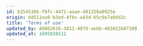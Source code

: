 ```yaml
---
id: b3545386-f8fc-44f1-aaae-481250a0925e
origin: dd511ea0-b3ed-4f6c-a43d-65c9e7a0dd2c
title: 'Terms of use'
updated_by: 49862616-3811-407d-aebb-463013b87200
updated_at: 1695028512
---
```

